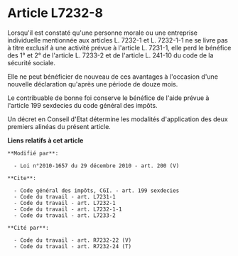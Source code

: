 # Article L7232-8

Lorsqu'il est constaté qu'une personne morale ou une entreprise individuelle mentionnée aux articles L. 7232-1 et L. 7232-1-1
ne se livre pas à titre exclusif à une activité prévue à l'article L. 7231-1, elle perd le bénéfice des 1° et 2° de l'article
L. 7233-2  et de l'article L. 241-10 du code de la sécurité sociale. 

Elle ne peut bénéficier de nouveau de ces avantages à l'occasion d'une nouvelle déclaration qu'après une période de douze
mois. 

Le contribuable de bonne foi conserve le bénéfice de l'aide prévue à l'article 199 sexdecies du code général des impôts. 

Un décret en Conseil d'Etat détermine les modalités d'application des deux premiers alinéas du présent article.

**Liens relatifs à cet article**

	**Modifié par**:

	  - Loi n°2010-1657 du 29 décembre 2010 - art. 200 (V)

	**Cite**:

	  - Code général des impôts, CGI. - art. 199 sexdecies
	  - Code du travail - art. L7231-1
	  - Code du travail - art. L7232-1
	  - Code du travail - art. L7232-1-1
	  - Code du travail - art. L7233-2

	**Cité par**:

	  - Code du travail - art. R7232-22 (V)
	  - Code du travail - art. R7232-24 (T)
